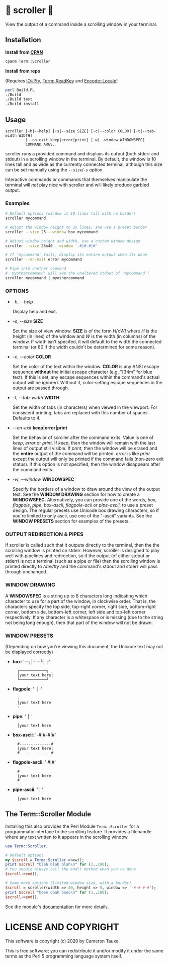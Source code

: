 # 📜 scroller 📜

View the output of a command inside a scrolling window in your terminal.

## Installation

**Install from [CPAN](https://metacpan.org/pod/Term::Scroller)**
```sh
cpanm Term::Scroller
```

**Install from repo**

(Requires [IO::Pty](https://metacpan.org/pod/IO::Pty), [Term::ReadKey](https://metacpan.org/pod/Term::ReadKey) and [Encode::Locale](https://metacpan.org/pod/Encode::Locale))

```sh
perl Build.PL
./Build
./Build test
./Build install
```

## Usage

```
scroller [-h|--help] [-s|--size SIZE] [-c|--color COLOR] [-t|--tab-width WIDTH]
         [--on-exit keep|error|print] [-w|--window WINDOWSPEC]
         COMMAND ARGS..
```
scroller runs a provided command and displays its output (both stderr
and stdout) in a scrolling window in the terminal. By default, the window
is 10 lines tall and as wide as the currently connected terminal, although
this size can be set manually using the `--size`/`-s` option.

Interactive commands or commands that themselves manipulate the terminal will
_not_ play nice with scroller and will likely produce garbled output.

### Examples

```sh
# Default options (window is 10 lines tall with no border)
scroller mycommand

# Adjust the window height to 25 lines, and use a preset border
scroller --size 25 --window box mycommand

# Adjust window height and width, use a custom window design
scroller --size 25x40 --window '-#|#-#|#'

# If 'mycommand' fails, display its entire output when its done
scroller --on-exit error mycommand

# Pipe into another command
# 'myothercommand' will see the unaltered stdout of 'mycommand'!
scroller mycommand | myothercommand
```

### OPTIONS

- _-h_, _--help_ 

    Display help and exit.

- _-s_, _--size_ **SIZE**

    Set the size of view window. **SIZE** is of the form _H\[xW\]_ where _H_ is the 
    height (in lines) of the window and _W_ is the width (in columns) of the
    window. If width isn't specifed, it will default to the width the connected
    terminal (or 80 if the width couldn't be determined for some reason).

- _-c_, _--color_ **COLOR**

    Set the color of the text within the window. **COLOR** is any ANSI escape
    sequence **without** the initial escape character (e.g. "\[34m" for blue text).
    If this is set, any escape sequences within the command's actual output will
    be ignored. Without it, color-setting escape sequences in the output are passed
    through.

- _-t_, _--tab-width_ **WIDTH**

    Set the width of tabs (in characters) when viewed in the viewport. 
    For consistent printing, tabs are replaced with this number of spaces.
    Defaults to 4.

- _--on-exit_ **keep|error|print**

    Set the behavior of scroller after the command exits. Value is one of _keep_,
    _error_ or _print_. If _keep_, then the window will remain with the 
    last lines of output still visible. If _print_, then the window will be erased
    and the **entire** output of the command will be printed. _error_ is like
    _print_ except the output will only be printed if the command fails 
    (non-zero exit status). If this option is not specified, then the window
    disappears after the command exits.

- _-w_, _--window_ **WINDOWSPEC**

    Specify the borders of a window to draw around the view of the output text.
    See the **WINDOW DRAWING** section for how to create a **WINDOWSPEC**.
    Alternatively, you can provide one of the words, _box_, _flagpole_, _pipe_,
    _box-ascii_, _flagpole-acii_ or _pipe-ascii_, to use a preset design. The
    regular presets use Unicode box drawing characters, so if you're limited to
    only ascii, use one of the "-ascii" variants. See the **WINDOW PRESETS** section
    for examples of the presets.

### OUTPUT REDIRECTION & PIPES

If scroller is called such that it outputs directly to the terminal, then
the the scrolling window is printed on stderr. However, scroller is designed
to play well with pipelines and redirection, so if the output (of either
stdout or stderr) is not a terminal (such as a pipe or file) then the scrolling
window is printed directly to _/dev/tty_ and the command's stdout and stderr
will pass through unchanged.

### WINDOW DRAWING

A **WINDOWSPEC** is a string up to 8 characters long indicating which character
to use for a part of the window, in clockwise order. That is, the characters
specify the top side, top-right corner, right side, bottom-right corner,
bottom side, bottom-left corner, left side and top-left corner respectively.
If any character is a whitespace or is missing (due to the string not being
long enough), then that part of the window will not be drawn.

### WINDOW PRESETS

(Depending on how you're viewing this document, the Unicode text may not
be displayed correctly)

- **box**: '─┐│┘─└│┌'

        ┌────────────┐
        │your text here│
        └────────────┘

- **flagpole**: '     ·│·'

        ·
        │your text here
        ·

- **pipe**: '      │ '

        │your text here

- **box-ascii**: '-#|#-#|#'

        #--------------#
        |your text here|
        #--------------#

- **flagpole-ascii**: '     #|#'

        #
        |your text here
        #

- **pipe-ascii**: '      | '

        |your text here

## The Term::Scroller Module

Installing this also provides the Perl Module `Term::Scroller` for a
programmatic interface to the scrolling feature. It provides a filehandle
where any text written to it appears in the scrolling window.

```perl
use Term::Scroller;

# Default options
my $scroll = Term::Scroller->new();
print $scroll "blah blah blah\n" for (1..100);
# You should always call the end() method when you're done
$scroll->end();

# Some more options (limited window size, with a border)
$scroll = scroller(width => 40, height => 5, window => '-#-#-#-#');
print $scroll "beee daah booo\n" for (1..100);
$scroll->end();
```

See the module's [documentation](https://metacpan.org/pod/Term::Scroller) for more details.

# LICENSE AND COPYRIGHT

This software is copyright (c) 2020 by Cameron Tauxe.

This is free software; you can redistribute it and/or modify it under
the same terms as the Perl 5 programming language system itself.

